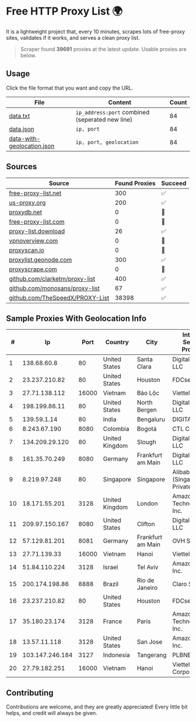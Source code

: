 
# Free HTTP Proxy List 🌍

It is a lightweight project that, every 10 minutes, scrapes lots of free-proxy sites, validates if it works, and serves a clean proxy list.


> Scraper found **39691** proxies at the latest update. Usable proxies are below.

## Usage

Click the file format that you want and copy the URL.


|File|Content|Count|
|----|-------|-----|
|[data.txt](https://raw.githubusercontent.com/themiralay/Proxy-List-World/master/data.txt)|`ip_address:port` combined (seperated new line)|84|
|[data.json](https://raw.githubusercontent.com/themiralay/Proxy-List-World/master/data.json)|`ip, port`|84|
|[data-with-geolocation.json](https://raw.githubusercontent.com/themiralay/Proxy-List-World/master/data-with-geolocation.json)|`ip, port, geolocation`|84|

## Sources

|Source|Found Proxies|Succeed|
|------|-------------|-------|
|[free-proxy-list.net](https://free-proxy-list.net)|300|✅|
|[us-proxy.org](https://www.us-proxy.org)|200|✅|
|[proxydb.net](http://proxydb.net)|0|🚫|
|[free-proxy-list.com](https://free-proxy-list.com/?page=&port=&type%5B%5D=http&type%5B%5D=https&up_time=0&search=Search)|0|🚫|
|[proxy-list.download](https://www.proxy-list.download/HTTP)|26|✅|
|[vpnoverview.com](https://vpnoverview.com/privacy/anonymous-browsing/free-proxy-servers)|0|🚫|
|[proxyscan.io](https://www.proxyscan.io)|0|🚫|
|[proxylist.geonode.com](https://proxylist.geonode.com/api/proxy-list?limit=300&page=1&sort_by=lastChecked&sort_type=desc&protocols=http,https)|300|✅|
|[proxyscrape.com](https://api.proxyscrape.com/v2/?request=displayproxies&protocol=http&timeout=10000&country=all&ssl=all&anonymity=all)|0|🚫|
|[github.com/clarketm/proxy-list](https://raw.githubusercontent.com/clarketm/proxy-list/master/proxy-list-raw.txt)|400|✅|
|[github.com/monosans/proxy-list](https://raw.githubusercontent.com/monosans/proxy-list/main/proxies/http.txt)|67|✅|
|[github.com/TheSpeedX/PROXY-List](https://raw.githubusercontent.com/TheSpeedX/PROXY-List/master/http.txt)|38398|✅|


## Sample Proxies With Geolocation Info

|#|Ip|Port|Country|City|Internet Service Provider|
|-|--|----|-------|----|-------------------------|
|1|138.68.60.8|80|United States|Santa Clara|DigitalOcean, LLC|
|2|23.237.210.82|80|United States|Houston|FDCservers.net|
|3|27.71.138.112|16000|Vietnam|Bảo Lộc|Viettel Group|
|4|198.199.86.11|80|United States|North Bergen|DigitalOcean, LLC|
|5|139.59.1.14|80|India|Bengaluru|DIGITALOCEAN|
|6|8.243.67.190|8080|Colombia|Bogotá|CTL Colombia|
|7|134.209.29.120|80|United Kingdom|Slough|DigitalOcean, LLC|
|8|161.35.70.249|8080|Germany|Frankfurt am Main|DigitalOcean, LLC|
|9|8.219.97.248|80|Singapore|Singapore|Alibaba Cloud (Singapore) Private Limited|
|10|18.171.55.201|3128|United Kingdom|London|Amazon Technologies Inc.|
|11|209.97.150.167|8080|United States|Clifton|DigitalOcean, LLC|
|12|57.129.81.201|8081|Germany|Frankfurt am Main|OVH SAS|
|13|27.71.139.33|16000|Vietnam|Hanoi|Viettel Group|
|14|51.84.110.224|3128|Israel|Tel Aviv|Amazon.com, Inc.|
|15|200.174.198.86|8888|Brazil|Rio de Janeiro|Claro S.A|
|16|23.237.210.82|80|United States|Houston|FDCservers.net|
|17|35.180.23.174|3128|France|Paris|Amazon Technologies Inc.|
|18|13.57.11.118|3128|United States|San Jose|Amazon.com, Inc.|
|19|103.147.246.184|3127|Indonesia|Tangerang|PLBNET|
|20|27.79.182.251|16000|Vietnam|Hanoi|Viettel Corporation|



## Contributing

Contributions are welcome, and they are greatly appreciated! Every
little bit helps, and credit will always be given.


